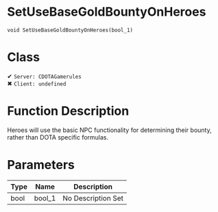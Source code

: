 # SetUseBaseGoldBountyOnHeroes
```
void SetUseBaseGoldBountyOnHeroes(bool_1)
```
# Class
✔ `Server: CDOTAGamerules`  
✖ `Client: undefined`  

# Function Description
Heroes will use the basic NPC functionality for determining their bounty, rather than DOTA specific formulas.
# Parameters
Type|Name|Description
--|--|--
bool|bool_1|No Description Set
